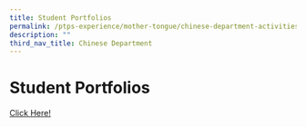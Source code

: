 ```yaml
---
title: Student Portfolios
permalink: /ptps-experience/mother-tongue/chinese-department-activities/student-portfolios/
description: ""
third_nav_title: Chinese Department
---
```

# Student Portfolios

[Click Here!](https://sites.google.com/moe.edu.sg/studentsportfolio/home)